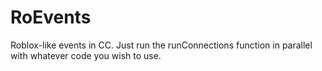 # RoEvents
Roblox-like events in CC. Just run the runConnections function in parallel with whatever code you wish to use.
